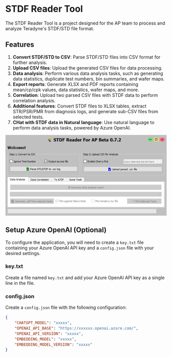 # STDF Reader Tool

The STDF Reader Tool is a project designed for the AP team to process and analyze Teradyne's STDF/STD file format.

## Features

1. **Convert STDF/STD to CSV**: Parse STDF/STD files into CSV format for further analysis.
2. **Upload CSV files**: Upload the generated CSV files for data processing.
3. **Data analysis**: Perform various data analysis tasks, such as generating data statistics, duplicate test numbers, bin summaries, and wafer maps.
4. **Export reports**: Generate XLSX and PDF reports containing mean/cp/cpk values, data statistics, wafer maps, and more.
5. **Correlation**: Upload two parsed CSV files with STDF data to perform correlation analysis.
6. **Additional features**: Convert STDF files to XLSX tables, extract STR/PSR/PMR from diagnosis logs, and generate sub-CSV files from selected tests.
7. **CHat with STDF data in Natural language**: Use natural language to perform data analysis tasks, powered by Azure OpenAI.

![Sample Screenshots](/img/sample_screenshots.png)

## Setup Azure OpenAI (Optional)
To configure the application, you will need to create a `key.txt` file containing your Azure OpenAI API key and a `config.json` file with your desired settings.

### key.txt

Create a file named `key.txt` and add your Azure OpenAI API key as a single line in the file.

### config.json

Create a `config.json` file with the following configuration:

```json
{
    "CHATGPT_MODEL": "xxxxx",
    "OPENAI_API_BASE": "https://xxxxxx.openai.azure.com/",
    "OPENAI_API_VERSION": "xxxxx",
    "EMBEDDING_MODEL": "xxxxx",
    "EMBEDDING_MODEL_VERSION": "xxxxx"
}
